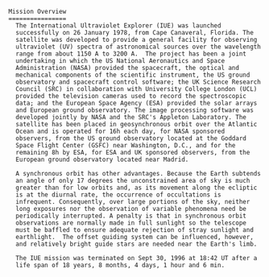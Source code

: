 
 
 
    Mission Overview
    ================
      The International Ultraviolet Explorer (IUE) was launched
      successfully on 26 January 1978, from Cape Canaveral, Florida. The
      satellite was developed to provide a general facility for observing
      ultraviolet (UV) spectra of astronomical sources over the wavelength
      range from about 1150 A to 3200 A.  The project has been a joint
      undertaking in which the US National Aeronautics and Space
      Administration (NASA) provided the spacecraft, the optical and
      mechanical components of the scientific instrument, the US ground
      observatory and spacecraft control software; the UK Science Research
      Council (SRC) in collaboration with University College London (UCL)
      provided the television cameras used to record the spectroscopic
      data; and the European Space Agency (ESA) provided the solar arrays
      and European ground observatory. The image processing software was
      developed jointly by NASA and the SRC's Appleton Laboratory. The
      satellite has been placed in geosynchronous orbit over the Atlantic
      Ocean and is operated for 16h each day, for NASA sponsored
      observers, from the US ground observatory located at the Goddard
      Space Flight Center (GSFC) near Washington, D.C., and for the
      remaining 8h by ESA, for ESA and UK sponsored observers, from the
      European ground observatory located near Madrid.
 
      A synchronous orbit has other advantages. Because the Earth subtends
      an angle of only 17 degrees the unconstrained area of sky is much
      greater than for low orbits and, as its movement along the ecliptic
      is at the diurnal rate, the occurrence of occultations is
      infrequent. Consequently, over large portions of the sky, neither
      long exposures nor the observation of variable phenomena need be
      periodically interrupted. A penalty is that in synchronous orbit
      observations are normally made in full sunlight so the telescope
      must be baffled to ensure adequate rejection of stray sunlight and
      earthlight.  The offset guiding system can be influenced, however,
      and relatively bright guide stars are needed near the Earth's limb.
 
      The IUE mission was terminated on Sept 30, 1996 at 18:42 UT after a
      life span of 18 years, 8 months, 4 days, 1 hour and 6 min.
 
        